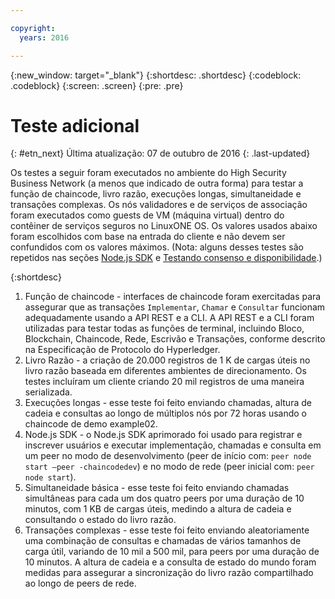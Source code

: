 ```yaml
---

copyright:
  years: 2016

---
```


{:new_window: target="_blank"}
{:shortdesc: .shortdesc}
{:codeblock: .codeblock}
{:screen: .screen}
{:pre: .pre}


# Teste adicional
{: #etn_next}
Última atualização: 07 de outubro de 2016
{: .last-updated}

Os testes a seguir foram executados no ambiente do High Security Business Network (a menos que indicado de outra forma) para testar a função de chaincode, livro razão, execuções longas, simultaneidade e
transações complexas.  Os nós validadores e de serviços de associação foram executados como guests de VM (máquina virtual) dentro do contêiner de serviços seguros no LinuxONE OS.  Os valores usados abaixo foram escolhidos com base na entrada do
cliente e não devem ser confundidos com os valores máximos. (Nota: alguns desses testes são repetidos nas seções [Node.js SDK](etn_txn.html) e [Testando consenso
e disponibilidade](etn_pbft.html).)

{:shortdesc}

1. Função de chaincode - interfaces de chaincode foram exercitadas para assegurar que as transações `Implementar`, `Chamar` e `Consultar`
funcionam adequadamente usando a API REST e a CLI. A API REST e a CLI foram utilizadas para testar todas as funções de terminal, incluindo Bloco, Blockchain, Chaincode, Rede, Escrivão e
Transações, conforme descrito na Especificação de Protocolo do Hyperledger.
2. Livro Razão - a criação de 20.000 registros de 1 K de cargas úteis no livro razão baseada em diferentes ambientes de direcionamento. Os testes incluíram um
cliente criando 20 mil registros de uma maneira serializada.
3. Execuções longas - esse teste foi feito enviando chamadas, altura de cadeia e consultas ao longo de múltiplos nós por 72 horas usando o chaincode de demo example02.
4. Node.js SDK - o Node.js SDK aprimorado foi usado para registrar e inscrever usuários e executar implementação, chamadas e consulta em um peer no modo de desenvolvimento (peer de início com:
`peer node start –peer -chaincodedev`) e no modo de rede (peer inicial com: `peer node start`).
5. Simultaneidade básica - esse teste foi feito enviando chamadas simultâneas para cada um dos quatro peers por uma duração de 10 minutos, com 1 KB de cargas úteis, medindo a altura de cadeia e
consultando o estado do livro razão.
6. Transações complexas - esse teste foi feito enviando aleatoriamente uma combinação de consultas e chamadas de vários tamanhos de carga útil, variando de 10
mil a 500 mil, para peers por uma duração de 10 minutos. A altura de cadeia e a consulta de estado do mundo foram medidas para assegurar a sincronização do livro
razão compartilhado ao longo de peers de rede.
